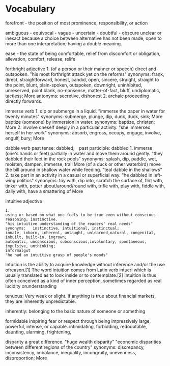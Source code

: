 Vocabulary
==========

forefront - the position of most prominence, responsibility, or action

ambiguous - equivocal - vague - uncertain - doubtful - obscure
    unclear or inexact because a choice between alternative has not been made, open to more than one interpretation; having a double meaning.
    
ease - the state of being comfortable, relief from discomfort or obligation, allevation, comfort, release, relife

forthright
adjective
1.
(of a person or their manner or speech) direct and outspoken.
"his most forthright attack yet on the reforms"
synonyms:	frank, direct, straightforward, honest, candid, open, sincere, straight, straight to the point, blunt, plain-spoken, outspoken, downright, uninhibited, unreserved, point blank, no-nonsense, matter-of-fact, bluff, undiplomatic, tactless; More
antonyms:	secretive, dishonest
2.
archaic
proceeding directly forwards.

immerse
verb
1.
dip or submerge in a liquid.
"immerse the paper in water for twenty minutes"
synonyms:	submerge, plunge, dip, dunk, duck, sink; More
baptize (someone) by immersion in water.
synonyms:	baptize, christen; More
2.
involve oneself deeply in a particular activity.
"she immersed herself in her work"
synonyms:	absorb, engross, occupy, engage, involve, engulf, bury; More

dabble
verb
past tense: dabbled; past participle: dabbled
1.
immerse (one's hands or feet) partially in water and move them around gently.
"they dabbled their feet in the rock pools"
synonyms:	splash, dip, paddle, wet, moisten, dampen, immerse, trail More
(of a duck or other waterbird) move the bill around in shallow water while feeding.
"teal dabble in the shallows"
2.
take part in an activity in a casual or superficial way.
"he dabbled in left-wing politics"
synonyms:	toy with, dip into, scratch the surface of, flirt with, tinker with, potter about/around/round with, trifle with, play with, fiddle with, dally with, have a smattering of More

intuitive
adjective

    1.
    using or based on what one feels to be true even without conscious reasoning; instinctive.
    "his intuitive understanding of the readers' real needs"
    synonyms:	instinctive, intuitional, instinctual;
    innate, inborn, inherent, untaught, unlearned,natural, congenital, inbuilt, built-in, ingrown;
    automatic, unconscious, subconscious,involuntary, spontaneous, impulsive, unthinking;
    informalgut
    "he had an intuitive grasp of people's moods"

Intuition is the ability to acquire knowledge without inference and/or the use ofreason.[1] The word intuition comes from Latin verb intueri which is usually translated as to look inside or to contemplate.[2] Intuition is thus often conceived as a kind of inner perception, sometimes regarded as real lucidity orunderstanding

tenuous: Very weak or slight.
If anything is true about financial markets, they are inherently unpredictable.

inherently: belonging to the basic nature of someone or something

formidable
inspiring fear or respect through being impressively large, powerful, intense, or capable.
intimidating, forbidding, redoubtable, daunting, alarming, frightening,

disparity
a great difference.
"huge wealth disparity"
"economic disparities between different regions of the country"
synonyms:    discrepancy, inconsistency, imbalance, inequality, incongruity, unevenness, disproportion; More
